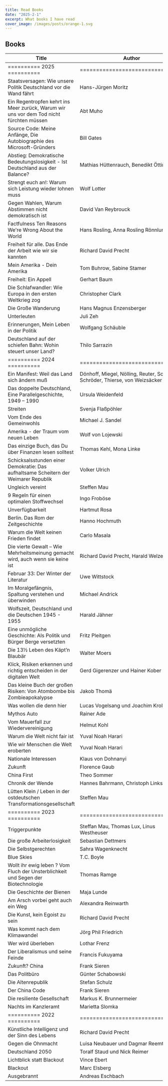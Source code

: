 ```yaml
---
title: Read Books
date: "2025-2-1"
excerpt: What books I have read
cover_image: /images/posts/orange-1.svg
---
```


## Books

| Title                                                                                   | Author                                                                       |
| --------------------------------------------------------------------------------------- | ---------------------------------------------------------------------------- |
| ========== 2025 ==========                                                              | ================================                                             |
| Staatsversagen: Wie unsere Politik Deutschland vor die Wand fährt                       | Hans-Jürgen Moritz                                                           |
| Ein Regentropfen kehrt ins Meer zurück, Warum wir uns vor dem Tod nicht fürchten müssen | Abt Muho                                                                     |
| Source Code: Meine Anfänge, Die Autobiographie des Microsoft-Gründers                   | Bill Gates                                                                   |
| Abstieg: Demokratische Bedeutungslosigkeit - Ist Deutschland aus der Balance?           | Mathias Hüttenrauch, Benedikt Ötting                                         |
| Strengt euch an!: Warum sich Leistung wieder lohnen muss                                | Wolf Lotter                                                                  |
| Gegen Wahlen, Warum Abstimmen nicht demokratisch ist                                    | David Van Reybrouck                                                          |
| Factfulness Ten Reasons We're Wrong About the World                                     | Hans Rosling, Anna Rosling Rönnlund                                          |
| Freiheit für alle. Das Ende der Arbeit wie wir sie kannten                              | Richard David Precht                                                         |
| Mein Amerika - Dein Amerika                                                             | Tom Buhrow, Sabine Stamer                                                    |
| Freiheit: Ein Appell                                                                    | Gerhart Baum                                                                 |
| Die Schlafwandler: Wie Europa in den ersten Weltkrieg zog                               | Christopher Clark                                                            |
| Die Große Wanderung                                                                     | Hans Magnus Enzensberger                                                     |
| Unterleuten                                                                             | Juli Zeh                                                                     |
| Erinnerungen, Mein Leben in der Politik                                                 | Wolfgang Schäuble                                                            |
| Deutschland auf der schiefen Bahn: Wohin steuert unser Land?                            | Thilo Sarrazin                                                               |
| ========== 2024 ==========                                                              | ================================                                             |
| Ein Manifest: Weil das Land sich ändern muß                                             | Dönhoff, Miegel, Nölling, Reuter, Schmidt, Schröder, Thierse, von Weizsäcker |
| Das doppelte Deutschland, Eine Parallelgeschichte, 1949 – 1990                          | Ursula Weidenfeld                                                            |
| Streiten                                                                                | Svenja Flaßpöhler                                                            |
| Vom Ende des Gemeinwohls                                                                | Michael J. Sandel                                                            |
| Amerika - der Traum vom neuen Leben                                                     | Wolf von Lojewski                                                            |
| Das einzige Buch, das Du über Finanzen lesen solltest                                   | Thomas Kehl, Mona Linke                                                      |
| Schicksalsstunden einer Demokratie: Das aufhaltsame Scheitern der Weimarer Republik     | Volker Ulrich                                                                |
| Ungleich vereint                                                                        | Steffen Mau                                                                  |
| 9 Regeln für einen optimalen Stoffwechsel                                               | Ingo Froböse                                                                 |
| Unverfügbarkeit                                                                         | Hartmut Rosa                                                                 |
| Berlin. Das Rom der Zeitgeschichte                                                      | Hanno Hochmuth                                                               |
| Warum die Welt keinen Frieden findet                                                    | Carlo Masala                                                                 |
| Die vierte Gewalt – Wie Mehrheitsmeinung gemacht wird, auch wenn sie keine ist          | Richard David Precht, Harald Welzer                                          |
| Februar 33: Der Winter der Literatur                                                    | Uwe Wittstock                                                                |
| Im Moralgefängnis, Spaltung verstehen und überwinden                                    | Michael Andrick                                                              |
| Wolfszeit, Deutschland und die Deutschen 1945 - 1955                                    | Harald Jähner                                                                |
| Eine unmögliche Geschichte: Als Politik und Bürger Berge versetzten                     | Fritz Pleitgen                                                               |
| Die 13½ Leben des Käpt’n Blaubär                                                        | Walter Moers                                                                 |
| Klick, Risiken erkennen und richtig entscheiden in der digitalen Welt                   | Gerd Gigerenzer und Hainer Kober                                             |
| Das kleine Buch der großen Risiken: Von Atombombe bis Zombieapokalypse                  | Jakob Thomä                                                                  |
| Was wollen die denn hier                                                                | Lucas Vogelsang und Joachim Krol                                             |
| Mythos Auto                                                                             | Rainer Ade                                                                   |
| Vom Mauerfall zur Wiedervereinigung                                                     | Helmut Kohl                                                                  |
| Warum die Welt nicht fair ist                                                           | Yuval Noah Harari                                                            |
| Wie wir Menschen die Welt eroberten                                                     | Yuval Noah Harari                                                            |
| Nationale Interessen                                                                    | Klaus von Dohnanyi                                                           |
| Zukunft                                                                                 | Florence Gaub                                                                |
| China First                                                                             | Theo Sommer                                                                  |
| Chronik der Wende                                                                       | Hannes Bahrmann, Christoph Links                                             |
| Lütten Klein / Leben in der ostdeutschen Transformationsgesellschaft                    | Steffen Mau                                                                  |
| ========== 2023 ==========                                                              | ================================                                             |
| Triggerpunkte                                                                           | Steffan Mau, Thomas Lux, Linus Westheuser                                    |
| Die große Arbeiterlosigkeit                                                             | Sebastian Dettmers                                                           |
| Die Selbstgerechten                                                                     | Sahra Wagenknecht                                                            |
| Blue Skies                                                                              | T.C. Boyle                                                                   |
| Wollt ihr ewig leben ? Vom Fluch der Unsterblichkeit und Segen der Biotechnologie       | Thomas Ramge                                                                 |
| Die Geschichte der Bienen                                                               | Maja Lunde                                                                   |
| Am Arsch vorbei geht auch ein Weg                                                       | Alexandra Reinwarth                                                          |
| Die Kunst, kein Egoist zu sein                                                          | Richard David Precht                                                         |
| Was kommt nach dem Klimawandel                                                          | Jörg Phil Friedrich                                                          |
| Wer wird überleben                                                                      | Lothar Frenz                                                                 |
| Der Liberalismus und seine Feinde                                                       | Francis Fukuyama                                                             |
| Zukunft? China                                                                          | Frank Sieren                                                                 |
| Das Politbüro                                                                           | Günter Schabowski                                                            |
| Die Altenrepublik                                                                       | Stefan Schulz                                                                |
| Der China Code                                                                          | Frank Sieren                                                                 |
| Die resiliente Gesellschaft                                                             | Markus K. Brunnermeier                                                       |
| Nachts im Kanzleramt                                                                    | Marietta Slomka                                                              |
| ========== 2022 ==========                                                              | ================================                                             |
| Künstliche Intelligenz und der Sinn des Lebens                                          | Richard David Precht                                                         |
| Gegen die Ohnmacht                                                                      | Luisa Neubauer und Dagmar Reemtsma                                           |
| Deutschland 2050                                                                        | Toralf Staud und Nick Reimer                                                 |
| Lichtblick statt Blackout                                                               | Vince Ebert                                                                  |
| Blackout                                                                                | Marc Elsberg                                                                 |
| Ausgebrannt                                                                             | Andreas Eschbach                                                             |
